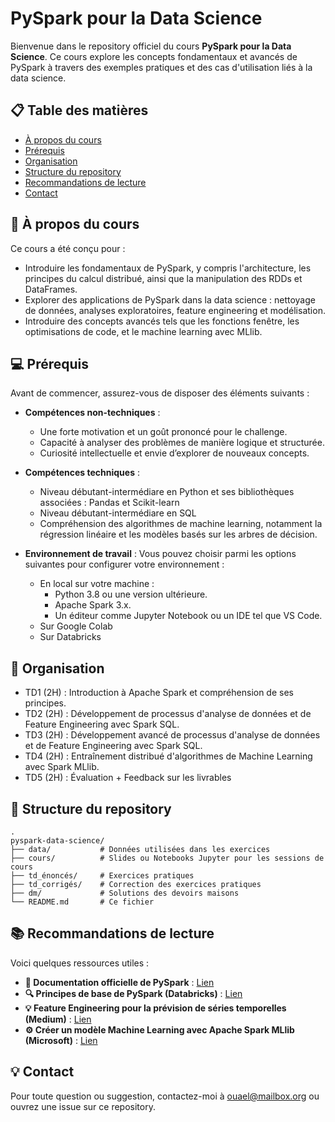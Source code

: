 # **PySpark pour la Data Science**  

Bienvenue dans le repository officiel du cours **PySpark pour la Data Science**. Ce cours explore les concepts fondamentaux et avancés de PySpark à travers des exemples pratiques et des cas d'utilisation liés à la data science.  

## 📋 **Table des matières**  

- [À propos du cours](#-à-propos-du-cours)  
- [Prérequis](#-prérequis)
- [Organisation](#-organisation)
- [Structure du repository](#-structure-du-repository)
- [Recommandations de lecture](#-recommandations-de-lecture)
- [Contact](#-contact)

## 🎯 **À propos du cours**  

Ce cours a été conçu pour :  
- Introduire les fondamentaux de PySpark, y compris l'architecture, les principes du calcul distribué, ainsi que la manipulation des RDDs et DataFrames.
- Explorer des applications de PySpark dans la data science : nettoyage de données, analyses exploratoires, feature engineering et modélisation.  
- Introduire des concepts avancés tels que les fonctions fenêtre, les optimisations de code, et le machine learning avec MLlib.  

## 💻 **Prérequis**  

Avant de commencer, assurez-vous de disposer des éléments suivants : 

- **Compétences non-techniques** :
  - Une forte motivation et un goût prononcé pour le challenge.
  - Capacité à analyser des problèmes de manière logique et structurée.
  - Curiosité intellectuelle et envie d’explorer de nouveaux concepts.

- **Compétences techniques** :
  - Niveau débutant-intermédiare en Python et ses bibliothèques associées : Pandas et Scikit-learn
  - Niveau débutant-intermédiare en SQL
  - Compréhension des algorithmes de machine learning, notamment la régression linéaire et les modèles basés sur les arbres de décision.
    
- **Environnement de travail** :
Vous pouvez choisir parmi les options suivantes pour configurer votre environnement :
  - En local sur votre machine :
    - Python 3.8 ou une version ultérieure.
    - Apache Spark 3.x.
    - Un éditeur comme Jupyter Notebook ou un IDE tel que VS Code.
  - Sur Google Colab
  - Sur Databricks

## 📅 **Organisation**  

- TD1 (2H) : Introduction à Apache Spark et compréhension de ses principes.
- TD2 (2H) : Développement de processus d'analyse de données et de Feature Engineering avec Spark SQL.
- TD3 (2H) : Développement avancé de processus d'analyse de données et de Feature Engineering avec Spark SQL.
- TD4 (2H) : Entraînement distribué d'algorithmes de Machine Learning avec Spark MLlib.
- TD5 (2H) : Évaluation + Feedback sur les livrables

## 📂 **Structure du repository**
    .
    pyspark-data-science/
    ├── data/           # Données utilisées dans les exercices
    ├── cours/          # Slides ou Notebooks Jupyter pour les sessions de cours  
    ├── td_énoncés/     # Exercices pratiques
    ├── td_corrigés/    # Correction des exercices pratiques
    ├── dm/             # Solutions des devoirs maisons
    └── README.md       # Ce fichier

## 📚 **Recommandations de lecture**  

Voici quelques ressources utiles :  

- **📖 Documentation officielle de PySpark** : [Lien](https://spark.apache.org/docs/latest/api/python/index.html)  
- **🔍 Principes de base de PySpark (Databricks)** : [Lien](https://learn.microsoft.com/fr-fr/azure/databricks/pyspark/basics)  
- **💡 Feature Engineering pour la prévision de séries temporelles (Medium)** :  [Lien](https://medium.com/@soyoungluna/tutorial-feature-engineering-for-weekly-time-series-forecasting-in-pyspark-b207c41869f4)  
- **⚙️ Créer un modèle Machine Learning avec Apache Spark MLlib (Microsoft)** : [Lien](https://learn.microsoft.com/fr-fr/fabric/data-science/fabric-sparkml-tutorial)  

## 💡 **Contact**
Pour toute question ou suggestion, contactez-moi à ouael@mailbox.org ou ouvrez une issue sur ce repository.


 
